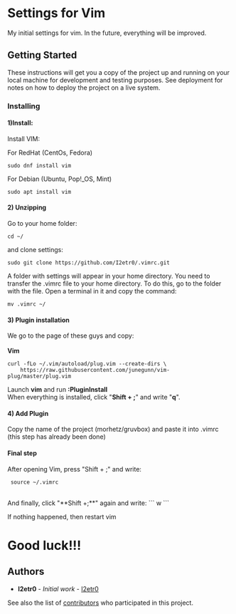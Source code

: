 # Settings for Vim

My initial settings for vim. In the future, everything will be improved.

## Getting Started

These instructions will get you a copy of the project up and running on your local machine for development and testing purposes. See deployment for notes on how to deploy the project on a live system.

### Installing

#### 1)Install:
Install VIM:

For RedHat (CentOs, Fedora)
```
sudo dnf install vim
```

For Debian (Ubuntu, Pop!\_OS, Mint)
```
sudo apt install vim
```
#### 2) Unzipping
Go to your home folder:
```
cd ~/
```
and clone settings:
```
sudo git clone https://github.com/I2etr0/.vimrc.git
```
A folder with settings will appear in your home directory. You need to transfer the .vimrc file to your home directory. To do this, go to the folder with the file. Open a terminal in it and copy the command:
```
mv .vimrc ~/
```
#### 3) Plugin installation
We go to the page of these guys and copy:  
<br/>
**Vim**  

```
curl -fLo ~/.vim/autoload/plug.vim --create-dirs \
    https://raw.githubusercontent.com/junegunn/vim-plug/master/plug.vim
```
Launch **vim** and run **:PluginInstall**  
When everything is installed, click "**Shift + ;**" and write "**q**".  

#### 4) Add Plugin
Copy the name of the project (morhetz/gruvbox) and paste it into .vimrc (this step has already been done)


#### Final step

After opening Vim, press "Shift + ;" and write:
```
 source ~/.vimrc
```
<br/>
And finally, click "**Shift +;**" again and write:
```
w
```


If nothing happened, then restart vim

# Good luck!!!


## Authors

* **I2etr0** - *Initial work* - [I2etr0](https://github.com/I2etr0)

See also the list of [contributors](https://github.com/your/project/contributors) who participated in this project.
